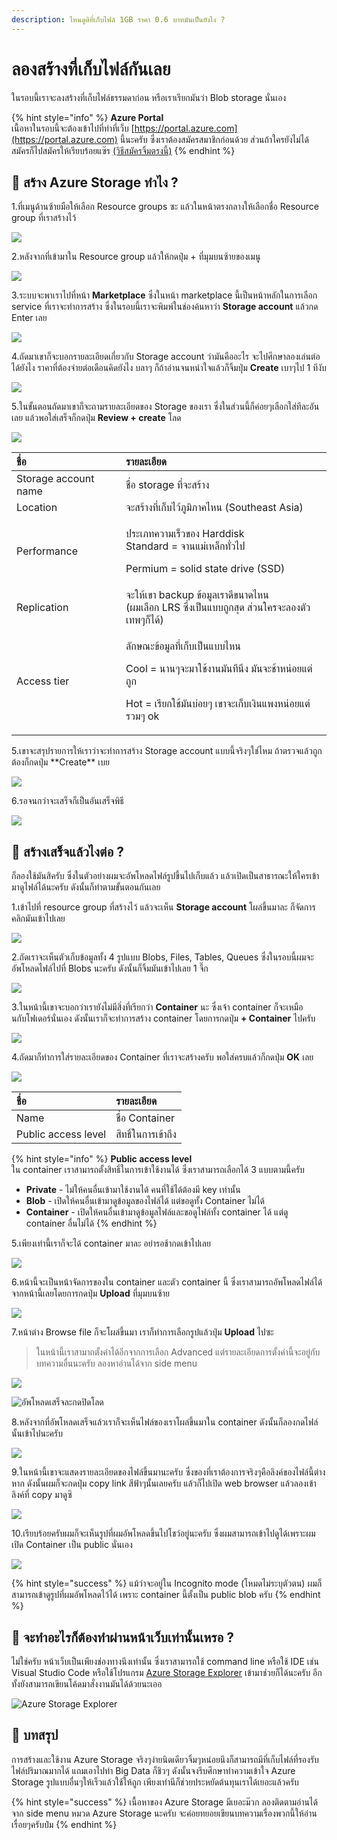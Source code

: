 ```yaml
---
description: ไหนดูดิที่เก็บไฟล์ 1GB ราคา 0.6 บาทมันเป็นยังไง ?
---
```


# ลองสร้างที่เก็บไฟล์กันเลย

ในรอบนี้เราจะลงสร้างที่เก็บไฟล์ธรรมดาก่อน หรือเราเรียกมันว่า Blob storage นั่นเอง

{% hint style="info" %}
**Azure Portal**  
เนื้อหาในรอบนี้จะต้องเข้าไปที่ทำที่เว็บ [https://portal.azure.com](https://portal.azure.com) นี้นะครับ ซึ่งเราต้องสมัครสมาชิกก่อนด้วย ส่วนถ้าใครยังไม่ได้สมัครก็ไปสมัครให้เรียบร้อยแซ๊ร [\(วิธีสมัครจิ้มตรงนี้\)](https://saladpuk.gitbook.io/learn/cloud/azure101/register)
{% endhint %}

## 🤔 สร้าง Azure Storage ทำไง ?

1.ที่เมนูด้านซ้ายมือให้เลือก Resource groups ซะ แล้วในหน้าตรงกลางให้เลือกชื่อ Resource group ที่เราสร้างไว้

![](../../../.gitbook/assets/select-resource-group%20%281%29.png)

2.หลังจากที่เข้ามาใน Resource group แล้วให้กดปุ่ม + ที่มุมบนซ้ายของเมนู

![](../../../.gitbook/assets/add-new-service.png)

3.ระบบจะพาเราไปที่หน้า **Marketplace** ซึ่งในหน้า marketplace นี้เป็นหน้าหลักในการเลือก service ที่เราจะทำการสร้าง ซึ่งในรอบนี้เราจะพิมพ์ในช่องค้นหาว่า **Storage account** แล้วกด Enter เลย

![](../../../.gitbook/assets/image%20%28272%29.png)

4.ถัดมาเขาก็จะบอกรายละเอียดเกี่ยวกับ Storage account ว่ามันคืออะไร จะไปศึกษาลองเล่นต่อได้ยังไง ราคาที่ต้องจ่ายต่อเดือนคิดยังไง บลาๆ ก็ถ้าอ่านจนหนำใจแล้วก็จิ้มปุ่ม **Create** เบาๆไป 1 ทีงับ

![](../../../.gitbook/assets/image%20%28754%29.png)

5.ในขั้นตอนถัดมาเขาก็จะถามรายละเอียดของ Storage ของเรา ซึ่งในส่วนนี้ก็ค่อยๆเลือกใส่ทีละอันเลย แล้วพอใส่เสร็จก็กดปุ่ม **Review + create** โลด

![](../../../.gitbook/assets/image%20%28177%29.png)



<table>
  <thead>
    <tr>
      <th style="text-align:left">&#xE0A;&#xE37;&#xE48;&#xE2D;</th>
      <th style="text-align:left">&#xE23;&#xE32;&#xE22;&#xE25;&#xE30;&#xE40;&#xE2D;&#xE35;&#xE22;&#xE14;</th>
    </tr>
  </thead>
  <tbody>
    <tr>
      <td style="text-align:left">Storage account name</td>
      <td style="text-align:left">&#xE0A;&#xE37;&#xE48;&#xE2D; storage &#xE17;&#xE35;&#xE48;&#xE08;&#xE30;&#xE2A;&#xE23;&#xE49;&#xE32;&#xE07;</td>
    </tr>
    <tr>
      <td style="text-align:left">Location</td>
      <td style="text-align:left">&#xE08;&#xE30;&#xE2A;&#xE23;&#xE49;&#xE32;&#xE07;&#xE17;&#xE35;&#xE48;&#xE40;&#xE01;&#xE47;&#xE1A;&#xE44;&#xE27;&#xE49;&#xE20;&#xE39;&#xE21;&#xE34;&#xE20;&#xE32;&#xE04;&#xE44;&#xE2B;&#xE19;
        (Southeast Asia)</td>
    </tr>
    <tr>
      <td style="text-align:left">Performance</td>
      <td style="text-align:left">
        <p>&#xE1B;&#xE23;&#xE30;&#xE40;&#xE20;&#xE17;&#xE04;&#xE27;&#xE32;&#xE21;&#xE40;&#xE23;&#xE47;&#xE27;&#xE02;&#xE2D;&#xE07;
          Harddisk
          <br />Standard = &#xE08;&#xE32;&#xE19;&#xE41;&#xE21;&#xE48;&#xE40;&#xE2B;&#xE25;&#xE47;&#xE01;&#xE17;&#xE31;&#xE48;&#xE27;&#xE44;&#xE1B;</p>
        <p>Permium = solid state drive (SSD)</p>
      </td>
    </tr>
    <tr>
      <td style="text-align:left">Replication</td>
      <td style="text-align:left">&#xE08;&#xE30;&#xE43;&#xE2B;&#xE49;&#xE40;&#xE02;&#xE32; backup &#xE02;&#xE49;&#xE2D;&#xE21;&#xE39;&#xE25;&#xE40;&#xE23;&#xE32;&#xE14;&#xE35;&#xE02;&#xE19;&#xE32;&#xE14;&#xE44;&#xE2B;&#xE19;
        <br
        />(&#xE1C;&#xE21;&#xE40;&#xE25;&#xE37;&#xE2D;&#xE01; LRS &#xE0B;&#xE36;&#xE48;&#xE07;&#xE40;&#xE1B;&#xE47;&#xE19;&#xE41;&#xE1A;&#xE1A;&#xE16;&#xE39;&#xE01;&#xE2A;&#xE38;&#xE14;
        &#xE2A;&#xE48;&#xE27;&#xE19;&#xE43;&#xE04;&#xE23;&#xE08;&#xE30;&#xE25;&#xE2D;&#xE07;&#xE15;&#xE31;&#xE27;&#xE40;&#xE17;&#xE1E;&#xE46;&#xE01;&#xE47;&#xE44;&#xE14;&#xE49;)</td>
    </tr>
    <tr>
      <td style="text-align:left">Access tier</td>
      <td style="text-align:left">
        <p>&#xE25;&#xE31;&#xE01;&#xE29;&#xE13;&#xE30;&#xE02;&#xE49;&#xE2D;&#xE21;&#xE39;&#xE25;&#xE17;&#xE35;&#xE48;&#xE40;&#xE01;&#xE47;&#xE1A;&#xE40;&#xE1B;&#xE47;&#xE19;&#xE41;&#xE1A;&#xE1A;&#xE44;&#xE2B;&#xE19;</p>
        <p>Cool = &#xE19;&#xE32;&#xE19;&#xE46;&#xE08;&#xE30;&#xE21;&#xE32;&#xE43;&#xE0A;&#xE49;&#xE07;&#xE32;&#xE19;&#xE21;&#xE31;&#xE19;&#xE17;&#xE35;&#xE19;&#xE36;&#xE07;
          &#xE21;&#xE31;&#xE19;&#xE08;&#xE30;&#xE0A;&#xE49;&#xE32;&#xE2B;&#xE19;&#xE48;&#xE2D;&#xE22;&#xE41;&#xE15;&#xE48;&#xE16;&#xE39;&#xE01;</p>
        <p>Hot = &#xE40;&#xE23;&#xE35;&#xE22;&#xE01;&#xE43;&#xE0A;&#xE49;&#xE21;&#xE31;&#xE19;&#xE1A;&#xE48;&#xE2D;&#xE22;&#xE46;
          &#xE40;&#xE02;&#xE32;&#xE08;&#xE30;&#xE40;&#xE01;&#xE47;&#xE1A;&#xE40;&#xE07;&#xE34;&#xE19;&#xE41;&#xE1E;&#xE07;&#xE2B;&#xE19;&#xE48;&#xE2D;&#xE22;&#xE41;&#xE15;&#xE48;&#xE23;&#xE27;&#xE21;&#xE46;
          ok</p>
      </td>
    </tr>
  </tbody>
</table>5.เขาจะสรุปรายการให้เราว่าจะทำการสร้าง Storage account แบบนี้จริงๆใช่ไหม ถ้าตรวจแล้วถูกต้องก็กดปุ่ม **Create** เบย

![](../../../.gitbook/assets/image%20%2880%29.png)

6.รอจนกว่าจะเสร็จก็เป็นอันเสร็จพิธี

![](../../../.gitbook/assets/deploying.png)

## 🤔 สร้างเสร็จแล้วไงต่อ ?

ก็ลองใช้มันสิครับ ซึ่งในตัวอย่างผมจะอัพโหลดไฟล์รูปขึ้นไปเก็บแล้ว แล้วเปิดเป็นสาธารณะให้ใครเข้ามาดูไฟล์ได้นะครับ ดังนั้นก็ทำตามขั้นตอนกันเลย

1.เข้าไปที่ resource group ที่สร้างไว้ แล้วจะเห็น **Storage account** โผล่ขึ้นมาละ ก็จัดการคลิกมันเข้าไปเลย

![](../../../.gitbook/assets/image%20%2884%29.png)

2.ถัดเราจะเห็นตัวเก็บข้อมูลทั้ง 4 รูปแบบ Blobs, Files, Tables, Queues ซึ่งในรอบนี้ผมจะอัพโหลดไฟล์ไปที่ Blobs นะครับ ดังนั้นก็จิ้มมันเข้าไปเลย 1 จึ๊ก

![](../../../.gitbook/assets/image%20%28830%29.png)

3.ในหน้านี้เขาจะบอกว่าเรายังไม่มีสิ่งที่เรียกว่า **Container** นะ ซึ่งเจ้า container ก็จะเหมือนกับโฟเดอร์นั่นเอง ดังนั้นเราก็จะทำการสร้าง container โดยการกดปุ่ม **+ Container** ไปครับ

![](../../../.gitbook/assets/image%20%28276%29.png)

4.ถัดมาก็ทำการใส่รายละเอียดของ Container ที่เราจะสร้างครับ พอใส่ครบแล้วก็กดปุ่ม **OK** เลย

![](../../../.gitbook/assets/image%20%28483%29.png)



| ชื่อ | รายละเอียด |
| :--- | :--- |
| Name | ชื่อ Container |
| Public access level | สิทธิ์ในการเข้าถึง |

{% hint style="info" %}
**Public access level**  
ใน container เราสามารถตั้งสิทธิ์ในการเข้าใช้งานได้ ซึ่งเราสามารถเลือกได้ 3 แบบตามนี้ครับ

* **Private** - ไม่ให้คนอื่นเข้ามาใช้งานได้ คนที่ใช้ได้ต้องมี key เท่านั้น
* **Blob** - เปิดให้คนอื่นเข้ามาดูข้อมูลของไฟล์ได้ แต่ขอดูทั้ง Container ไม่ได้
* **Container** - เปิดให้คนอื่นเข้ามาดูข้อมูลไฟล์และขอดูไฟล์ทั้ง container ได้ แต่ดู container อื่นไม่ได้
{% endhint %}

5.เพียงเท่านี้เราก็จะได้ container มาละ อย่ารอช้ากดเข้าไปเลย

![](../../../.gitbook/assets/image%20%28281%29.png)

6.หน้านี้จะเป็นหน้าจัดการของใน container และตัว container นี้ ซึ่งเราสามารถอัพโหลดไฟล์ได้จากหน้านี้เลยโดยการกดปุ่ม **Upload** ที่มุมบนซ้าย

![](../../../.gitbook/assets/image%20%28783%29.png)

7.หน้าต่าง Browse file ก็จะโผล่ขึ้นมา เราก็ทำการเลือกรูปแล้วปุ่ม **Upload** ไปซะ

> ในหน้านี้เราสามาถตั้งค่าได้อีกจากการเลือก Advanced แต่รายละเอียดการตั้งค่านี้จะอยู่กับบทความอื่นนะครับ ลองหาอ่านได้จาก side menu

![](../../../.gitbook/assets/image%20%28776%29.png)

![&#xE2D;&#xE31;&#xE1E;&#xE42;&#xE2B;&#xE25;&#xE14;&#xE40;&#xE2A;&#xE23;&#xE47;&#xE08;&#xE25;&#xE30;&#xE01;&#xE14;&#xE1B;&#xE34;&#xE14;&#xE42;&#xE25;&#xE14;](../../../.gitbook/assets/image%20%28275%29.png)

8.หลังจากที่อัพโหลดเสร็จแล้วเราก็จะเห็นไฟล์ของเราโผล่ขึ้นมาใน container ดังนั้นก็ลองกดไฟล์นั้นเข้าไปนะครับ

![](../../../.gitbook/assets/image%20%28595%29.png)

9.ในหน้านี้เขาจะแสดงรายละเอียดของไฟล์ขึ้นมานะครับ ซึ่งของที่เราต้องการจริงๆคือลิงค์ของไฟล์นี้ต่างหาก ดังนั้นผมก็จะกดปุ่ม copy link สีฟ้าๆนั้นเลยครับ แล้วก็ไปเปิด web browser แล้วลองเข้าลิงค์ที่ copy มาดูซิ

![](../../../.gitbook/assets/image%20%28264%29.png)

10.เรียบร้อยครับผมก็จะเห็นรูปที่ผมอัพโหลดขึ้นไปโชว์อยู่นะครับ ซึ่งผมสามารถเข้าไปดูได้เพราะผมเปิด Container เป็น public นั่นเอง

![](../../../.gitbook/assets/image%20%2820%29.png)

{% hint style="success" %}
แม้ว่าจะอยู่ใน Incognito mode \(โหมดไม่ระบุตัวตน\) ผมก็สามารถเข้าดูรูปที่ผมอัพโหลดไว้ได้ เพราะ container นี้ตั้งเป็น public blob ครับ
{% endhint %}

## 🤔 จะทำอะไรก็ต้องทำผ่านหน้าเว็บเท่านั้นเหรอ ?

ไม่ใช่ครับ หน้าเว็บเป็นเพียงช่องทางนึงเท่านั้น ซึ่งเราสามารถใช้ command line หรือใช้ IDE เช่น Visual Studio Code หรือใช้โปรแกรม [Azure Storage Explorer](https://azure.microsoft.com/en-us/features/storage-explorer/) เข้ามาช่วยก็ได้นะครับ อีกทั้งยังสามารถเขียนโค้ดมาสั่งงานมันได้ด้วยนะเออ

![Azure Storage Explorer](../../../.gitbook/assets/image%20%28293%29.png)

## 🎯 บทสรุป

การสร้างและใช้งาน Azure Storage จริงๆง่ายนิดเดียวจิ้มๆหน่อยนึงก็สามารถมีที่เก็บไฟล์ที่รองรับไฟล์ปริมาณมากได้ แถมเอาไปทำ Big Data ก็ชิวๆ ดังนั้นจงรีบศึกษาทำความเข้าใจ Azure Storage รูปแบบอื่นๆให้เร็วแล้วใช้ให้ถูก เพียงเท่านีก็ช่วยประหยัดต้นทุนเราได้เยอะแล้วครับ

{% hint style="success" %}
เนื้อหาของ Azure Storage มีเยอะม๊วก ลองติดตามอ่านได้จาก side menu หมวด Azure Storage นะครับ จะค่อยทยอยเขียนบทความเรื่องพวกนี้ให้อ่านเรื่อยๆครับป๋ม
{% endhint %}

